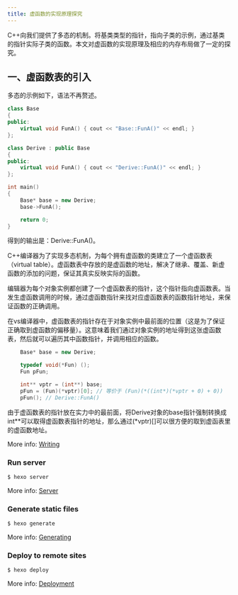 ```yaml
---
title: 虚函数的实现原理探究
---
```

C++向我们提供了多态的机制。将基类类型的指针，指向子类的示例，通过基类的指针实际子类的函数。本文对虚函数的实现原理及相应的内存布局做了一定的探究。

## 一、虚函数表的引入

多态的示例如下，语法不再赘述。

``` c++
class Base
{
public:
	virtual void FunA() { cout << "Base::FunA()" << endl; }
};

class Derive : public Base
{
public:
	virtual void FunA() { cout << "Derive::FunA()" << endl; }
};

int main()
{
	Base* base = new Derive;
	base->FunA();

	return 0;
}
```

得到的输出是：Derive::FunA()。

C++编译器为了实现多态机制，为每个拥有虚函数的类建立了一个虚函数表（virtual table）。虚函数表中存放的是虚函数的地址，解决了继承、覆盖、新虚函数的添加的问题，保证其真实反映实际的函数。

编辑器为每个对象实例都创建了一个虚函数表的指针，这个指针指向虚函数表。当发生虚函数调用的时候，通过虚函数指针来找对应虚函数表的函数指针地址，来保证函数的正确调用。

在vs编译器中，虚函数表的指针存在于对象实例中最前面的位置（这是为了保证正确取到虚函数的偏移量）。这意味着我们通过对象实例的地址得到这张虚函数表，然后就可以遍历其中函数指针，并调用相应的函数。

``` C++
	Base* base = new Derive;

	typedef void(*Fun) ();
	Fun pFun;

	int** vptr = (int**) base;
	pFun = (Fun)(*vptr)[0]; // 等价于 (Fun)(*((int*)(*vptr + 0) + 0))
	pFun(); // Derive::FunA()
```

由于虚函数表的指针放在实力中的最前面，将Derive对象的base指针强制转换成int**可以取得虚函数表指针的地址，那么通过(*vptr)[]可以很方便的取到虚函表里的虚函数地址。

More info: [Writing](https://hexo.io/docs/writing.html)

### Run server

``` bash
$ hexo server
```

More info: [Server](https://hexo.io/docs/server.html)

### Generate static files

``` bash
$ hexo generate
```

More info: [Generating](https://hexo.io/docs/generating.html)

### Deploy to remote sites

``` bash
$ hexo deploy
```

More info: [Deployment](https://hexo.io/docs/deployment.html)
